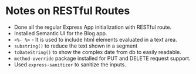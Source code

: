 # Notes on RESTful Routes

- Done all the regular Express App initialization with RESTful route.
- Installed Semantic UI for the Blog app.
- `<%- %>` - It is used to include html elements evaluated in a text area.
- `substring()` to reduce the text shown in a segment
- `toDateString()` to show the complex date from db to easily readable.
- `method-override` package installed for PUT and DELETE request support.
- Used `express-sanitizer` to sanitize the inputs.